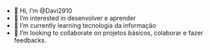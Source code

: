 - 👋 Hi, I’m @Davi2910
- 👀 I’m interested in desenvolver e aprender
- 🌱 I’m currently learning tecnologia da informação 
- 💞️ I’m looking to collaborate on projetos básicos, colaborar e fazer feedbacks.

<!---
Davi2910/Davi2910 is a ✨ special ✨ repository because its `README.md` (this file) appears on your GitHub profile.
You can click the Preview link to take a look at your changes.
--->
